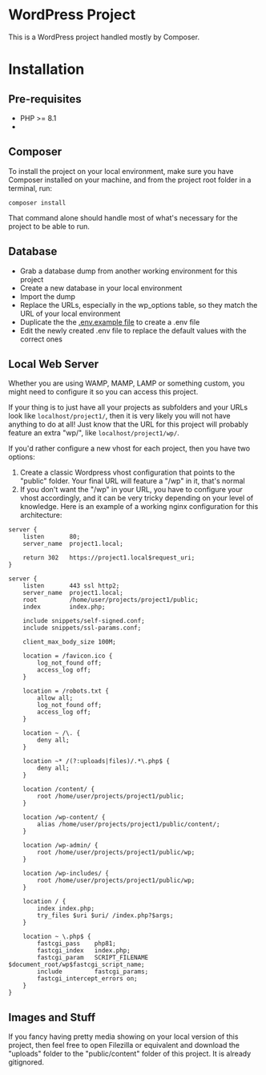 # WordPress Project

This is a WordPress project handled mostly by Composer.

# Installation

## Pre-requisites

- PHP >= 8.1
- 

## Composer

To install the project on your local environment, make sure you have Composer installed on your machine, and from the project root folder in a terminal, run:

```composer install```

That command alone should handle most of what's necessary for the project to be able to run.

## Database

- Grab a database dump from another working environment for this project
- Create a new database in your local environment
- Import the dump
- Replace the URLs, especially in the wp_options table, so they match the URL of your local environment
- Duplicate the the [.env.example file](/.env.example) to create a .env file
- Edit the newly created .env file to replace the default values with the correct ones

## Local Web Server

Whether you are using WAMP, MAMP, LAMP or something custom, you might need to configure it so you can access this project.

If your thing is to just have all your projects as subfolders and your URLs look like `localhost/project1/`, then it is very likely you will not have anything to do at all! Just know that the URL for this project will probably feature an extra "wp/", like `localhost/project1/wp/`.

If you'd rather configure a new vhost for each project, then you have two options:

1. Create a classic Wordpress vhost configuration that points to the "public" folder. Your final URL will feature a "/wp" in it, that's normal
2. If you don't want the "/wp" in your URL, you have to configure your vhost accordingly, and it can be very tricky depending on your level of knowledge. Here is an example of a working nginx configuration for this architecture:

```nginx
server {
    listen       80;
    server_name  project1.local;

    return 302   https://project1.local$request_uri;
}

server {
    listen       443 ssl http2;
    server_name  project1.local;
    root         /home/user/projects/project1/public;
    index        index.php;

    include snippets/self-signed.conf;
    include snippets/ssl-params.conf;

    client_max_body_size 100M;

    location = /favicon.ico {
        log_not_found off;
        access_log off;
    }

    location = /robots.txt {
        allow all;
        log_not_found off;
        access_log off;
    }

    location ~ /\. {
        deny all;
    }

    location ~* /(?:uploads|files)/.*\.php$ {
        deny all;
    }

    location /content/ {
        root /home/user/projects/project1/public;
    }

    location /wp-content/ {
        alias /home/user/projects/project1/public/content/;
    }

    location /wp-admin/ {
        root /home/user/projects/project1/public/wp;
    }

    location /wp-includes/ {
        root /home/user/projects/project1/public/wp;
    }

    location / {
        index index.php;
        try_files $uri $uri/ /index.php?$args;
    }

    location ~ \.php$ {
        fastcgi_pass    php81;
        fastcgi_index   index.php;
        fastcgi_param   SCRIPT_FILENAME  $document_root/wp$fastcgi_script_name;
        include         fastcgi_params;
        fastcgi_intercept_errors on;
    }
}
```

## Images and Stuff

If you fancy having pretty media showing on your local version of this project, then feel free to open Filezilla or equivalent and download the "uploads" folder to the "public/content" folder of this project. It is already gitignored.

